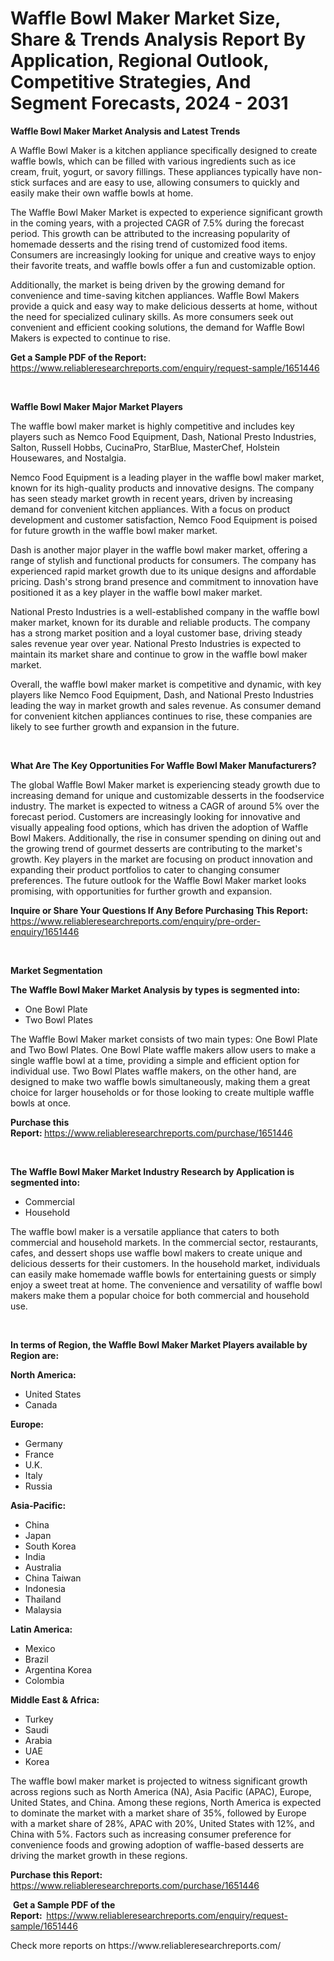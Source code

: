 <p><h1>Waffle Bowl Maker Market Size, Share & Trends Analysis Report By Application, Regional Outlook, Competitive Strategies, And Segment Forecasts, 2024 - 2031</h1></p><p><strong>Waffle Bowl Maker Market Analysis and Latest Trends</strong></p>
<p><p>A Waffle Bowl Maker is a kitchen appliance specifically designed to create waffle bowls, which can be filled with various ingredients such as ice cream, fruit, yogurt, or savory fillings. These appliances typically have non-stick surfaces and are easy to use, allowing consumers to quickly and easily make their own waffle bowls at home.</p><p>The Waffle Bowl Maker Market is expected to experience significant growth in the coming years, with a projected CAGR of 7.5% during the forecast period. This growth can be attributed to the increasing popularity of homemade desserts and the rising trend of customized food items. Consumers are increasingly looking for unique and creative ways to enjoy their favorite treats, and waffle bowls offer a fun and customizable option.</p><p>Additionally, the market is being driven by the growing demand for convenience and time-saving kitchen appliances. Waffle Bowl Makers provide a quick and easy way to make delicious desserts at home, without the need for specialized culinary skills. As more consumers seek out convenient and efficient cooking solutions, the demand for Waffle Bowl Makers is expected to continue to rise.</p></p>
<p><strong>Get a Sample PDF of the Report:&nbsp;</strong> <a href="https://www.reliableresearchreports.com/enquiry/request-sample/1651446">https://www.reliableresearchreports.com/enquiry/request-sample/1651446</a></p>
<p>&nbsp;</p>
<p><strong>Waffle Bowl Maker Major Market Players</strong></p>
<p><p>The waffle bowl maker market is highly competitive and includes key players such as Nemco Food Equipment, Dash, National Presto Industries, Salton, Russell Hobbs, CucinaPro, StarBlue, MasterChef, Holstein Housewares, and Nostalgia.</p><p>Nemco Food Equipment is a leading player in the waffle bowl maker market, known for its high-quality products and innovative designs. The company has seen steady market growth in recent years, driven by increasing demand for convenient kitchen appliances. With a focus on product development and customer satisfaction, Nemco Food Equipment is poised for future growth in the waffle bowl maker market.</p><p>Dash is another major player in the waffle bowl maker market, offering a range of stylish and functional products for consumers. The company has experienced rapid market growth due to its unique designs and affordable pricing. Dash's strong brand presence and commitment to innovation have positioned it as a key player in the waffle bowl maker market.</p><p>National Presto Industries is a well-established company in the waffle bowl maker market, known for its durable and reliable products. The company has a strong market position and a loyal customer base, driving steady sales revenue year over year. National Presto Industries is expected to maintain its market share and continue to grow in the waffle bowl maker market.</p><p>Overall, the waffle bowl maker market is competitive and dynamic, with key players like Nemco Food Equipment, Dash, and National Presto Industries leading the way in market growth and sales revenue. As consumer demand for convenient kitchen appliances continues to rise, these companies are likely to see further growth and expansion in the future.</p></p>
<p>&nbsp;</p>
<p><strong>What Are The Key Opportunities For Waffle Bowl Maker Manufacturers?</strong></p>
<p><p>The global Waffle Bowl Maker market is experiencing steady growth due to increasing demand for unique and customizable desserts in the foodservice industry. The market is expected to witness a CAGR of around 5% over the forecast period. Customers are increasingly looking for innovative and visually appealing food options, which has driven the adoption of Waffle Bowl Makers. Additionally, the rise in consumer spending on dining out and the growing trend of gourmet desserts are contributing to the market's growth. Key players in the market are focusing on product innovation and expanding their product portfolios to cater to changing consumer preferences. The future outlook for the Waffle Bowl Maker market looks promising, with opportunities for further growth and expansion.</p></p>
<p><strong>Inquire or Share Your Questions If Any Before Purchasing This Report:</strong> <a href="https://www.reliableresearchreports.com/enquiry/pre-order-enquiry/1651446">https://www.reliableresearchreports.com/enquiry/pre-order-enquiry/1651446</a></p>
<p>&nbsp;</p>
<p><strong>Market Segmentation</strong></p>
<p><strong>The Waffle Bowl Maker Market Analysis by types is segmented into:</strong></p>
<p><ul><li>One Bowl Plate</li><li>Two Bowl Plates</li></ul></p>
<p><p>The Waffle Bowl Maker market consists of two main types: One Bowl Plate and Two Bowl Plates. One Bowl Plate waffle makers allow users to make a single waffle bowl at a time, providing a simple and efficient option for individual use. Two Bowl Plates waffle makers, on the other hand, are designed to make two waffle bowls simultaneously, making them a great choice for larger households or for those looking to create multiple waffle bowls at once.</p></p>
<p><strong>Purchase this Report:&nbsp;</strong><a href="https://www.reliableresearchreports.com/purchase/1651446">https://www.reliableresearchreports.com/purchase/1651446</a></p>
<p>&nbsp;</p>
<p><strong>The Waffle Bowl Maker Market Industry Research by Application is segmented into:</strong></p>
<p><ul><li>Commercial</li><li>Household</li></ul></p>
<p><p>The waffle bowl maker is a versatile appliance that caters to both commercial and household markets. In the commercial sector, restaurants, cafes, and dessert shops use waffle bowl makers to create unique and delicious desserts for their customers. In the household market, individuals can easily make homemade waffle bowls for entertaining guests or simply enjoy a sweet treat at home. The convenience and versatility of waffle bowl makers make them a popular choice for both commercial and household use.</p></p>
<p>&nbsp;</p>
<p><strong>In terms of Region, the Waffle Bowl Maker Market Players available by Region are:</strong></p>
<p>
    <p> <strong> North America: </strong>
        <ul>
            <li>United States</li>
            <li>Canada</li>
        </ul>
        </p> 
    <p> <strong> Europe: </strong>
        <ul>
            <li>Germany</li>
            <li>France</li>
            <li>U.K.</li>
            <li>Italy</li>
            <li>Russia</li>
        </ul>
        </p> 
    <p> <strong> Asia-Pacific: </strong>
        <ul>
            <li>China</li>
            <li>Japan</li>
            <li>South Korea</li>
            <li>India</li>
            <li>Australia</li>
            <li>China Taiwan</li>
            <li>Indonesia</li>
            <li>Thailand</li>
            <li>Malaysia</li>
        </ul>
        </p> 
    <p> <strong> Latin America: </strong>
        <ul>
            <li>Mexico</li>
            <li>Brazil</li>
            <li>Argentina Korea</li>
            <li>Colombia</li>
        </ul>
        </p> 
    <p> <strong> Middle East & Africa: </strong>
        <ul>
            <li>Turkey</li>
            <li>Saudi</li>
            <li>Arabia</li>
            <li>UAE</li>
            <li>Korea</li>
        </ul>
    </p>
    </p>
<p><p>The waffle bowl maker market is projected to witness significant growth across regions such as North America (NA), Asia Pacific (APAC), Europe, United States, and China. Among these regions, North America is expected to dominate the market with a market share of 35%, followed by Europe with a market share of 28%, APAC with 20%, United States with 12%, and China with 5%. Factors such as increasing consumer preference for convenience foods and growing adoption of waffle-based desserts are driving the market growth in these regions.</p></p>
<p><strong>Purchase this Report: </strong><a href="https://www.reliableresearchreports.com/purchase/1651446">https://www.reliableresearchreports.com/purchase/1651446</a></p>
<p>&nbsp;<strong>Get a Sample PDF of the Report:&nbsp;&nbsp;</strong><a href="https://www.reliableresearchreports.com/enquiry/request-sample/1651446">https://www.reliableresearchreports.com/enquiry/request-sample/1651446</a></p>
<p><strong></strong></p>
<p>Check more reports on https://www.reliableresearchreports.com/</p>